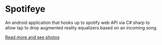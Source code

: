 # Spotifeye
An android application that hooks up to spotify web API via C# sharp to allow tap to drop augmented reality equalizers based on an incoming song.

[Read more and see photos](https://devpost.com/software/spotifeye "Hackathon Summary")
